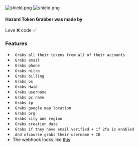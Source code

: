 <img src="https://img.shields.io/github/watchers/Rdimo/Hazard-Token-Grabber?color=%23daff00&label=Watchers" alt="shield.png"></a>
<img src="https://img.shields.io/github/stars/Rdimo/Hazard-Token-Grabber?color=%23daff00&label=Stars" alt="shield.png"></a>

#### Hazard Token Grabber was made by
Love ❌
code ✅

### Features
* ` Grabs all their tokens from all of their accounts`
* ` Grabs email`
* ` Grabs phone`
* ` Grabs nitro`
* ` Grabs billing`
* ` Grabs os`
* ` Grabs Hwid`
* ` Grabs username`
* ` Grabs pc name`
* ` Grabs ip`
* ` Grabs google map location`
* ` Grabs org`
* ` Grabs city and region`
* ` Grabs creation date`
* ` Grabs if they have email verified + if 2fa is enabled`
* ` And ofcourse grabs their username + ID`
* The webhook looks like [this](https://imgur.com/534B2yD)
